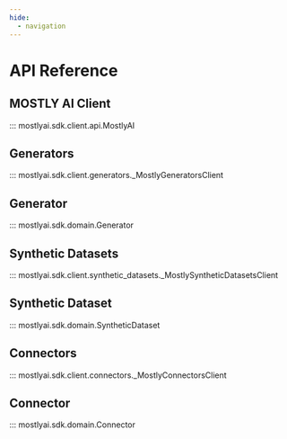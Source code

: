 ```yaml
---
hide:
  - navigation
---
```


# API Reference

## MOSTLY AI Client

::: mostlyai.sdk.client.api.MostlyAI

## Generators

::: mostlyai.sdk.client.generators._MostlyGeneratorsClient

## Generator

::: mostlyai.sdk.domain.Generator

## Synthetic Datasets

::: mostlyai.sdk.client.synthetic_datasets._MostlySyntheticDatasetsClient

## Synthetic Dataset

::: mostlyai.sdk.domain.SyntheticDataset

## Connectors

::: mostlyai.sdk.client.connectors._MostlyConnectorsClient

## Connector

::: mostlyai.sdk.domain.Connector
